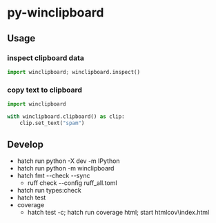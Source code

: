# py-winclipboard

## Usage

### inspect clipboard data

```py
import winclipboard; winclipboard.inspect()
```

### copy text to clipboard

```py
import winclipboard

with winclipboard.clipboard() as clip:
    clip.set_text("spam")
```

## Develop

* hatch run python -X dev -m IPython
* hatch run python -m winclipboard
* hatch fmt --check --sync
  * ruff check --config ruff_all.toml
* hatch run types:check
* hatch test
* coverage
  * hatch test -c; hatch run coverage html; start htmlcov\index.html
